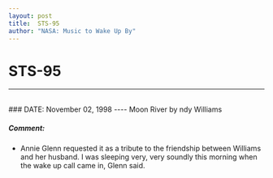 ```yaml
---
layout: post
title:  STS-95
author: "NASA: Music to Wake Up By"
---
```


# STS-95
----
<br/>
### DATE: November 02, 1998
----
Moon River by ndy Williams

##### Comment:
* Annie Glenn requested it as a tribute to the friendship between Williams and her husband. I was sleeping very, very soundly this morning when the wake up call came in, Glenn said.
